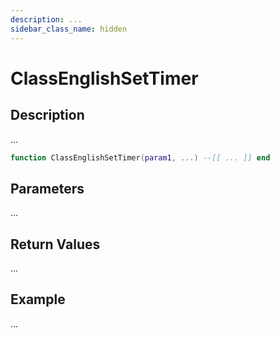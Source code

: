 ```yaml
---
description: ...
sidebar_class_name: hidden
---
```


# ClassEnglishSetTimer

## Description

...

```lua
function ClassEnglishSetTimer(param1, ...) --[[ ... ]] end
```

## Parameters

...

## Return Values

...

## Example

...

